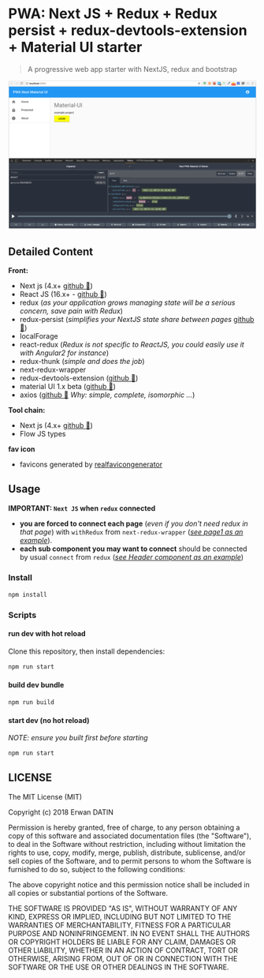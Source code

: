 # PWA: Next JS + Redux + Redux persist + redux-devtools-extension + Material UI starter

> A progressive web app starter with NextJS, redux and bootstrap


![preview](./preview.png)
</a>


## Detailed Content

**Front:**

* Next js (4.x+ [github :link:](https://github.com/zeit/next.js))
* React JS (16.x+ - [github :link:](https://github.com/facebook/react))
* redux (_as your application grows managing state will be a serious concern, save pain with Redux_)
* redux-persist (_simplifies your NextJS state share between pages_ [github :link:](https://github.com/rt2zz/redux-persist))
* localForage
* react-redux (_Redux is not specific to ReactJS, you could easily use it with Angular2 for instance_)
* redux-thunk (_simple and does the job_)
* next-redux-wrapper
* redux-devtools-extension ([github :link:](https://github.com/zalmoxisus/redux-devtools-extension#redux-devtools-extension))
* material UI 1.x beta ([github :link:](https://github.com/callemall/material-ui/tree/v1-beta))
* axios ([github :link:](https://github.com/mzabriskie/axios) _Why: simple, complete, isomorphic ..._)

**Tool chain:**

* Next js (4.x+ [github :link:](https://github.com/zeit/next.js))
* Flow JS types

**fav icon**

* favicons generated by [realfavicongenerator](https://realfavicongenerator.net/)

## Usage

**IMPORTANT: `Next JS` when `redux` connected**

* **you are forced to connect each page** (_even if you don't need redux in that page_) with `withRedux` from `next-redux-wrapper` (_[see page1 as an example](https://github.com/MacKentoch/react-redux-nextjs-bootstrap-starter/blob/master/pages/page1.js)_).
* **each sub component you may want to connect** should be connected by usual `connect` from `redux` (_[see Header component as an example](https://github.com/MacKentoch/react-redux-nextjs-bootstrap-starter/blob/master/components/header/Header.js)_)

### Install

```bash
npm install
```

### Scripts

#### run dev with hot reload

Clone this repository, then install dependencies:

```bash
npm run start
```

#### build dev bundle

```bash
npm run build
```

#### start dev (no hot reload)

_NOTE: ensure you built first before starting_

```bash
npm run start
```

## LICENSE

The MIT License (MIT)

Copyright (c) 2018 Erwan DATIN

Permission is hereby granted, free of charge, to any person obtaining a copy of this software and associated documentation files (the "Software"), to deal in the Software without restriction, including without limitation the rights to use, copy, modify, merge, publish, distribute, sublicense, and/or sell copies of the Software, and to permit persons to whom the Software is furnished to do so, subject to the following conditions:

The above copyright notice and this permission notice shall be included in all copies or substantial portions of the Software.

THE SOFTWARE IS PROVIDED "AS IS", WITHOUT WARRANTY OF ANY KIND, EXPRESS OR IMPLIED, INCLUDING BUT NOT LIMITED TO THE WARRANTIES OF MERCHANTABILITY, FITNESS FOR A PARTICULAR PURPOSE AND NONINFRINGEMENT. IN NO EVENT SHALL THE AUTHORS OR COPYRIGHT HOLDERS BE LIABLE FOR ANY CLAIM, DAMAGES OR OTHER LIABILITY, WHETHER IN AN ACTION OF CONTRACT, TORT OR OTHERWISE, ARISING FROM, OUT OF OR IN CONNECTION WITH THE SOFTWARE OR THE USE OR OTHER DEALINGS IN THE SOFTWARE.
